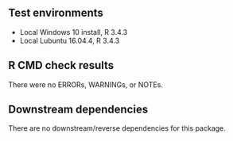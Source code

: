 ## Test environments
* Local Windows 10 install, R 3.4.3
* Local Lubuntu 16.04.4, R 3.4.3

## R CMD check results
There were no ERRORs, WARNINGs, or NOTEs.

## Downstream dependencies
There are no downstream/reverse dependencies for this package.
